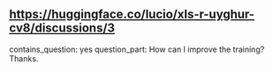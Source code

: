 ## https://huggingface.co/lucio/xls-r-uyghur-cv8/discussions/3

contains_question: yes
question_part: How can I improve the training? Thanks.
